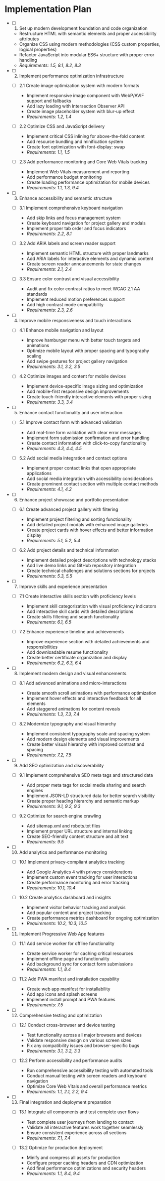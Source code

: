 # Implementation Plan

- [ ] 1. Set up modern development foundation and code organization
  - Restructure HTML with semantic elements and proper accessibility attributes
  - Organize CSS using modern methodologies (CSS custom properties, logical properties)
  - Refactor JavaScript into modular ES6+ structure with proper error handling
  - _Requirements: 1.5, 8.1, 8.2, 8.3_

- [ ] 2. Implement performance optimization infrastructure
  - [ ] 2.1 Create image optimization system with modern formats
    - Implement responsive image component with WebP/AVIF support and fallbacks
    - Add lazy loading with Intersection Observer API
    - Create image placeholder system with blur-up effect
    - _Requirements: 1.2, 1.4_

  - [ ] 2.2 Optimize CSS and JavaScript delivery
    - Implement critical CSS inlining for above-the-fold content
    - Add resource bundling and minification system
    - Create font optimization with font-display: swap
    - _Requirements: 1.1, 1.5_

  - [ ] 2.3 Add performance monitoring and Core Web Vitals tracking
    - Implement Web Vitals measurement and reporting
    - Add performance budget monitoring
    - Create loading performance optimization for mobile devices
    - _Requirements: 1.1, 1.3, 9.4_

- [ ] 3. Enhance accessibility and semantic structure
  - [ ] 3.1 Implement comprehensive keyboard navigation
    - Add skip links and focus management system
    - Create keyboard navigation for project gallery and modals
    - Implement proper tab order and focus indicators
    - _Requirements: 2.2, 8.1_

  - [ ] 3.2 Add ARIA labels and screen reader support
    - Implement semantic HTML structure with proper landmarks
    - Add ARIA labels for interactive elements and dynamic content
    - Create screen reader announcements for state changes
    - _Requirements: 2.1, 2.4_

  - [ ] 3.3 Ensure color contrast and visual accessibility
    - Audit and fix color contrast ratios to meet WCAG 2.1 AA standards
    - Implement reduced motion preferences support
    - Add high contrast mode compatibility
    - _Requirements: 2.3, 2.6_

- [ ] 4. Improve mobile responsiveness and touch interactions
  - [ ] 4.1 Enhance mobile navigation and layout
    - Improve hamburger menu with better touch targets and animations
    - Optimize mobile layout with proper spacing and typography scaling
    - Add swipe gestures for project gallery navigation
    - _Requirements: 3.1, 3.2, 3.5_

  - [ ] 4.2 Optimize images and content for mobile devices
    - Implement device-specific image sizing and optimization
    - Add mobile-first responsive design improvements
    - Create touch-friendly interactive elements with proper sizing
    - _Requirements: 3.3, 3.4_

- [ ] 5. Enhance contact functionality and user interaction
  - [ ] 5.1 Improve contact form with advanced validation
    - Add real-time form validation with clear error messages
    - Implement form submission confirmation and error handling
    - Create contact information with click-to-copy functionality
    - _Requirements: 4.3, 4.4, 4.5_

  - [ ] 5.2 Add social media integration and contact options
    - Implement proper contact links that open appropriate applications
    - Add social media integration with accessibility considerations
    - Create prominent contact section with multiple contact methods
    - _Requirements: 4.1, 4.2_

- [ ] 6. Enhance project showcase and portfolio presentation
  - [ ] 6.1 Create advanced project gallery with filtering
    - Implement project filtering and sorting functionality
    - Add detailed project modals with enhanced image galleries
    - Create project cards with hover effects and better information display
    - _Requirements: 5.1, 5.2, 5.4_

  - [ ] 6.2 Add project details and technical information
    - Implement detailed project descriptions with technology stacks
    - Add live demo links and GitHub repository integration
    - Create technical challenges and solutions sections for projects
    - _Requirements: 5.3, 5.5_

- [ ] 7. Improve skills and experience presentation
  - [ ] 7.1 Create interactive skills section with proficiency levels
    - Implement skill categorization with visual proficiency indicators
    - Add interactive skill cards with detailed descriptions
    - Create skills filtering and search functionality
    - _Requirements: 6.1, 6.5_

  - [ ] 7.2 Enhance experience timeline and achievements
    - Improve experience section with detailed achievements and responsibilities
    - Add downloadable resume functionality
    - Create better certificate organization and display
    - _Requirements: 6.2, 6.3, 6.4_

- [ ] 8. Implement modern design and visual enhancements
  - [ ] 8.1 Add advanced animations and micro-interactions
    - Create smooth scroll animations with performance optimization
    - Implement hover effects and interactive feedback for all elements
    - Add staggered animations for content reveals
    - _Requirements: 1.3, 7.3, 7.4_

  - [ ] 8.2 Modernize typography and visual hierarchy
    - Implement consistent typography scale and spacing system
    - Add modern design elements and visual improvements
    - Create better visual hierarchy with improved contrast and spacing
    - _Requirements: 7.2, 7.5_

- [ ] 9. Add SEO optimization and discoverability
  - [ ] 9.1 Implement comprehensive SEO meta tags and structured data
    - Add proper meta tags for social media sharing and search engines
    - Implement JSON-LD structured data for better search visibility
    - Create proper heading hierarchy and semantic markup
    - _Requirements: 9.1, 9.2, 9.3_

  - [ ] 9.2 Optimize for search engine crawling
    - Add sitemap.xml and robots.txt files
    - Implement proper URL structure and internal linking
    - Create SEO-friendly content structure and alt text
    - _Requirements: 9.5_

- [ ] 10. Add analytics and performance monitoring
  - [ ] 10.1 Implement privacy-compliant analytics tracking
    - Add Google Analytics 4 with privacy considerations
    - Implement custom event tracking for user interactions
    - Create performance monitoring and error tracking
    - _Requirements: 10.1, 10.4_

  - [ ] 10.2 Create analytics dashboard and insights
    - Implement visitor behavior tracking and analysis
    - Add popular content and project tracking
    - Create performance metrics dashboard for ongoing optimization
    - _Requirements: 10.2, 10.3, 10.5_

- [ ] 11. Implement Progressive Web App features
  - [ ] 11.1 Add service worker for offline functionality
    - Create service worker for caching critical resources
    - Implement offline page and functionality
    - Add background sync for contact form submissions
    - _Requirements: 1.1, 8.4_

  - [ ] 11.2 Add PWA manifest and installation capability
    - Create web app manifest for installability
    - Add app icons and splash screens
    - Implement install prompt and PWA features
    - _Requirements: 7.5_

- [ ] 12. Comprehensive testing and optimization
  - [ ] 12.1 Conduct cross-browser and device testing
    - Test functionality across all major browsers and devices
    - Validate responsive design on various screen sizes
    - Fix any compatibility issues and browser-specific bugs
    - _Requirements: 3.1, 3.2, 3.3_

  - [ ] 12.2 Perform accessibility and performance audits
    - Run comprehensive accessibility testing with automated tools
    - Conduct manual testing with screen readers and keyboard navigation
    - Optimize Core Web Vitals and overall performance metrics
    - _Requirements: 1.1, 2.1, 2.2, 9.4_

- [ ] 13. Final integration and deployment preparation
  - [ ] 13.1 Integrate all components and test complete user flows
    - Test complete user journeys from landing to contact
    - Validate all interactive features work together seamlessly
    - Ensure consistent experience across all sections
    - _Requirements: 7.1, 7.4_

  - [ ] 13.2 Optimize for production deployment
    - Minify and compress all assets for production
    - Configure proper caching headers and CDN optimization
    - Add final performance optimizations and security headers
    - _Requirements: 1.1, 8.4, 9.4_
